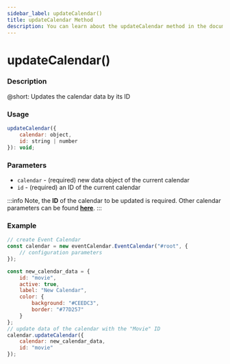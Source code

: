 ```yaml
---
sidebar_label: updateCalendar()
title: updateCalendar Method
description: You can learn about the updateCalendar method in the documentation of the DHTMLX JavaScript Event Calendar library. Browse developer guides and API reference, try out code examples and live demos, and download a free 30-day evaluation version of DHTMLX Event Calendar.
---
```


# updateCalendar()

### Description

@short: Updates the calendar data by its ID

### Usage

~~~jsx {}
updateCalendar({ 
    calendar: object, 
    id: string | number 
}): void;
~~~

### Parameters

- `calendar` - (required) new data object of the current calendar
- `id` - (required) an ID of the current calendar

:::info
Note, the **ID** of the calendar to be updated is required. Other calendar parameters can be found [**here**](api/config/js_eventcalendar_calendars_config.md).
:::

### Example

~~~jsx {6-14,16-19}
// create Event Calendar
const calendar = new eventCalendar.EventCalendar("#root", {
    // configuration parameters
});

const new_calendar_data = {
    id: "movie",
    active: true,
    label: "New Calendar",
    color: {
        background: "#CEEDC3",
        border: "#77D257"
    }
};
// update data of the calendar with the "Movie" ID
calendar.updateCalendar({
    calendar: new_calendar_data,
    id: "movie"
});
~~~

